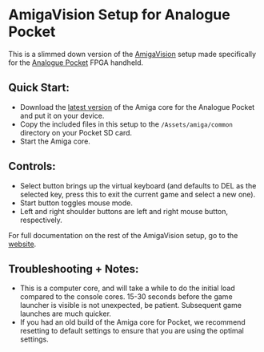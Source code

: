 # AmigaVision Setup for Analogue Pocket

This is a slimmed down version of the [AmigaVision] setup made specifically for the [Analogue Pocket] FPGA handheld.

## Quick Start:

* Download the [latest version] of the Amiga core for the Analogue Pocket and put it on your device.
* Copy the included files in this setup to the `/Assets/amiga/common` directory on your Pocket SD card.
* Start the Amiga core.

## Controls:
* Select button brings up the virtual keyboard (and defaults to DEL as the selected key, press this
  to exit the current game and select a new one).
* Start button toggles mouse mode.
* Left and right shoulder buttons are left and right mouse button, respectively.

For full documentation on the rest of the AmigaVision setup, go to the [website].

## Troubleshooting + Notes:

* This is a computer core, and will take a while to do the initial load compared to the console cores.
  15-30 seconds before the game launcher is visible is not unexpected, be patient.
  Subsequent game launches are much quicker.
* If you had an old build of the Amiga core for Pocket, we recommend resetting to default settings to
  ensure that you are using the optimal settings.

 [AmigaVision]:https://amiga.vision
 [Analogue Pocket]:https://analogue.co/pocket
 [website]:https://amiga.vision/docs
 [latest version]:https://github.com/Mazamars312/Analogue-Amiga/releases

